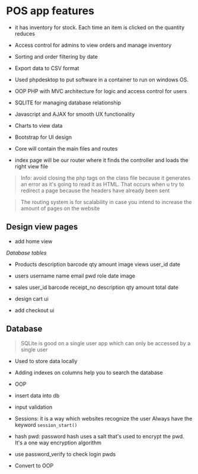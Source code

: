 # POS app features

- it has inventory for stock. Each time an item is clicked on the quantity reduces
- Access control for admins to view orders and manage inventory
- Sorting and order filtering by date
- Export data to CSV format

- Used phpdesktop to put software in a container to run on windows OS.
- OOP PHP with MVC architecture for logic and access control for users
- SQLITE for managing database relationship
- Javascript and AJAX for smooth UX functionality
- Charts to view data
- Bootstrap for UI design

- Core will contain the main files and routes
- index page will be our router where it finds the controller and loads the right view file

> Info: avoid closing the php tags on the class file because it generates an error as it's going to read it as HTML. That occurs when u try to redirect a page because the headers have already been sent

> The routing system is for scalability in case you intend to increase the amount of pages on the website

## Design view pages
- add home view

*Database tables*

- Products 
description
barcode
qty
amount
image
views
user_id
date

- users
username
name
email
pwd
role
date
image

- sales
user_id
barcode
receipt_no
description
qty
amount
total
date

- design cart ui
- add checkout ui

## Database 
> SQLite is good on a single user app which can only be accessed by a single user
- Used to store data locally
- Adding indexes on columns help you to search the database
- OOP

- insert data into db
- input validation

- Sessions: it is a way which websites recognize the user
Always have the keyword `session_start()`

- hash pwd: password hash uses a salt that's used to encrypt the pwd. It's a one way encryption algorithm
- use password_verify to check login pwds

- Convert to OOP
